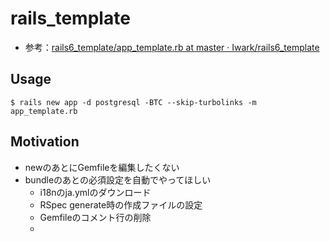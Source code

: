 # rails_template
* 参考：[rails6\_template/app\_template\.rb at master · Iwark/rails6\_template](https://github.com/Iwark/rails6_template/blob/master/app_template.rb)

## Usage

```console
$ rails new app -d postgresql -BTC --skip-turbolinks -m app_template.rb
```

## Motivation

- newのあとにGemfileを編集したくない
- bundleのあとの必須設定を自動でやってほしい
  - i18nのja.ymlのダウンロード
  - RSpec generate時の作成ファイルの設定
  - Gemfileのコメント行の削除
  - 
